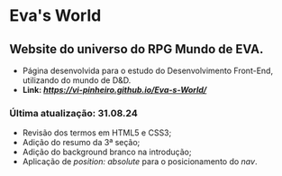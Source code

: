 # Eva's World

## Website do universo do RPG Mundo de EVA.
- Página desenvolvida para o estudo do Desenvolvimento Front-End, utilizando do mundo de D&D.
- **Link: *https://vi-pinheiro.github.io/Eva-s-World/***

### Última atualização: 31.08.24
- Revisão dos termos em HTML5 e CSS3;
- Adição do resumo da 3ª seção;
- Adição do background branco na introdução;
- Aplicação de *position: absolute* para o posicionamento do *nav*.